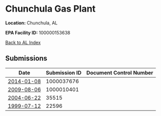 # Chunchula Gas Plant

**Location:** Chunchula, AL

**EPA Facility ID:** 100000153638

[Back to AL Index](../../index.md)

## Submissions

| Date | Submission ID | Document Control Number |
|------|--------------|-------------------------|
| [2014-01-08](submissions/1000037676.md) | 1000037676 |  |
| [2009-08-06](submissions/1000010401.md) | 1000010401 |  |
| [2004-06-22](submissions/35515.md) | 35515 |  |
| [1999-07-12](submissions/22596.md) | 22596 |  |
